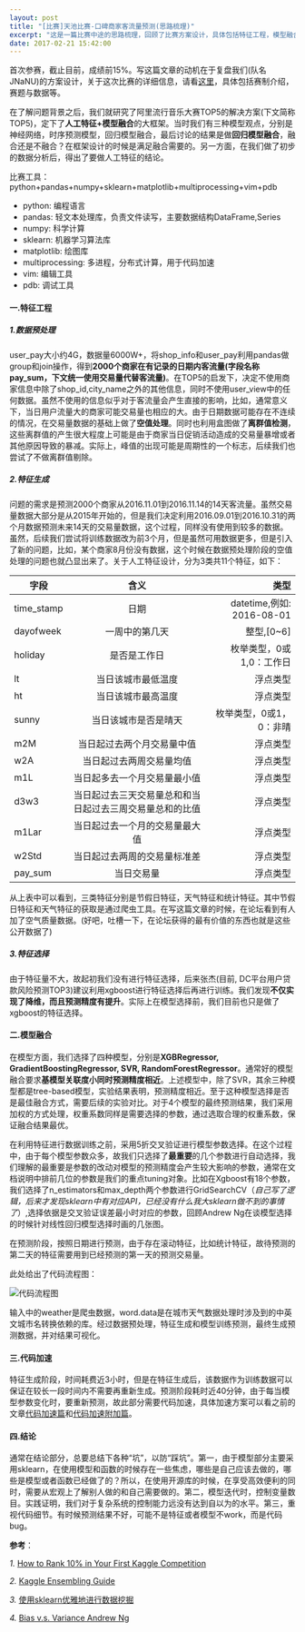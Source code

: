 ```yaml
---
layout: post
title: "[比赛]天池比赛-口碑商家客流量预测(思路梳理)"
excerpt: "这是一篇比赛中途的思路梳理，回顾了比赛方案设计，具体包括特征工程，模型融合，代码加速三部分，以期从过去激发新想法。"
date: 2017-02-21 15:42:00
---
```


首次参赛，截止目前，成绩前15%。写这篇文章的动机在于复盘我们(队名JNaNU)的方案设计，关于这次比赛的详细信息，请看[这里](https://tianchi.shuju.aliyun.com/competition/introduction.htm?spm=5176.100065.200879.2.1AdQ9T&raceId=231591)，具体包括赛制介绍，赛题与数据等。

在了解问题背景之后，我们就研究了阿里流行音乐大赛TOP5的解决方案(下文简称TOP5)，定下了**人工特征+模型融合**的大框架。当时我们有三种模型观点，分别是神经网络，时序预测模型，回归模型融合，最后讨论的结果是做**回归模型融合**，融合还是不融合？在框架设计的时候是满足融合需要的。另一方面，在我们做了初步的数据分析后，得出了要做人工特征的结论。

比赛工具： python+pandas+numpy+sklearn+matplotlib+multiprocessing+vim+pdb

* python: 编程语言
* pandas: 轻文本处理库，负责文件读写，主要数据结构DataFrame,Series
* numpy: 科学计算
* sklearn: 机器学习算法库
* matplotlib: 绘图库
* multiprocessing: 多进程，分布式计算，用于代码加速
* vim: 编辑工具
* pdb: 调试工具

#### 一.特征工程
    
##### 1.数据预处理

user_pay大小约4G，数据量6000W+，将shop_info和user_pay利用pandas做group和join操作，得到**2000个商家在有记录的日期内客流量(字段名称pay_sum，下文统一使用交易量代替客流量)**。在TOP5的启发下，决定不使用商家信息中除了shop\_id,city\_name之外的其他信息，同时不使用user_view中的任何数据。虽然不使用的信息似乎对于客流量会产生直接的影响，比如，通常意义下，当日用户流量大的商家可能交易量也相应的大。由于日期数据可能存在不连续的情况，在交易量数据的基础上做了**空值处理**。同时也利用盒图做了**离群值检测**，这些离群值的产生很大程度上可能是由于商家当日促销活动造成的交易量暴增或者其他原因导致的暴减。实际上，峰值的出现可能是周期性的一个标志，后续我们也尝试了不做离群值剔除。

##### 2.特征生成

问题的需求是预测2000个商家从2016.11.01到2016.11.14的14天客流量。虽然交易量数据大部分是从2015年开始的，但是我们决定利用2016.09.01到2016.10.31的两个月数据预测未来14天的交易量数据，这个过程，同样没有使用到较多的数据。虽然，后续我们尝试将训练数据改为前3个月，但是虽然可用数据更多，但是引入了新的问题，比如，某个商家8月份没有数据，这个时候在数据预处理阶段的空值处理的问题也就凸显出来了。关于人工特征设计，分为3类共11个特征，如下：

|字段|含义|类型|
|---|:---:|--:|
|time_stamp|日期|datetime,例如: 2016-08-01|
|dayofweek|一周中的第几天|整型,[0~6]|
|holiday|是否是工作日|枚举类型，0或1,0：工作日|
|lt|当日该城市最低温度|浮点类型|
|ht|当日该城市最高温度|浮点类型|
|sunny|当日该城市是否是晴天|枚举类型，0或1，0：非晴|
|m2M|当日起过去两个月交易量中值|浮点类型|
|w2A|当日起过去两周交易量均值|浮点类型|
|m1L|当日起多去一个月交易量最小值|浮点类型|
|d3w3|当日起过去三天交易量总和和当日起过去三周交易量总和的比值|浮点类型|
|m1Lar|当日起过去一个月的交易量最大值|浮点类型|
|w2Std|当日起过去两周的交易量标准差|浮点类型|
|pay_sum|当日交易量|浮点类型|

从上表中可以看到，三类特征分别是节假日特征，天气特征和统计特征。其中节假日特征和天气特征的获取是通过爬虫工具。在写这篇文章的时候，在论坛看到有人加了空气质量数据。(好吧，吐槽一下，在论坛获得的最有价值的东西也就是这些公开数据了)

##### 3.特征选择
    
由于特征量不大，故起初我们没有进行特征选择，后来张杰(目前, DC平台用户贷款风险预测TOP3)建议利用xgboost进行特征选择后再进行训练。我们发现**不仅实现了降维，而且预测精度有提升**。实际上在模型选择前，我们目前也只是做了xgboost的特征选择。

#### 二.模型融合
     
在模型方面，我们选择了四种模型，分别是**XGBRegressor, GradientBoostingRegressor, SVR, RandomForestRegressor**。通常好的模型融合要求**基模型关联度小同时预测精度相近**。上述模型中，除了SVR，其余三种模型都是tree-based模型，实验结果表明，预测精度相近。至于这种模型选择是否是最佳融合方式，需要后续的实验对比。对于4个模型的最终预测结果，我们采用加权的方式处理，权重系数同样是需要选择的参数，通过选取合理的权重系数，保证融合结果最优。

在利用特征进行数据训练之前，采用5折交叉验证进行模型参数选择。在这个过程中，由于每个模型参数众多，故我们只选择了**最重要**的几个参数进行自动选择，我们理解的最重要是参数的改动对模型的预测精度会产生较大影响的参数，通常在文档说明中排前几位的参数是我们的重点tuning对象。比如在Xgboost有18个参数，我们选择了n_estimators和max_depth两个参数进行GridSearchCV（_自己写了逻辑，后来才发现sklearn中有对应API，已经没有什么我大sklearn做不到的事情了_）,选择依据是交叉验证误差最小时对应的参数，回顾Andrew Ng在谈模型选择的时候针对线性回归模型选择时画的几张图。

在预测阶段，按照日期进行预测，由于存在滚动特征，比如统计特征，故待预测的第二天的特征需要用到已经预测的第一天的预测交易量。

此处给出了代码流程图：

![代码流程图](http://wx3.sinaimg.cn/mw690/aba7d18bgy1fcx8hi80x3j20dx0jrabb.jpg)

输入中的weather是爬虫数据，word.data是在城市天气数据处理时涉及到的中英文城市名转换依赖的库。经过数据预处理，特征生成和模型训练预测，最终生成预测数据，并对结果可视化。

#### 三.代码加速

特征生成阶段，时间耗费近3小时，但是在特征生成后，该数据作为训练数据可以保证在较长一段时间内不需要再重新生成。预测阶段耗时近40分钟，由于每当模型参数变化时，要重新预测，故此部分需要代码加速，具体加速方案可以看之前的文章[代码加速篇](https://zhpmatrix.github.io/2017/02/19/speed-up/)和[代码加速附加篇](https://zhpmatrix.github.io/2017/02/19/speed-up-distributed/)。

#### 四.结论

通常在结论部分，总要总结下各种“坑”，以防“踩坑”。第一，由于模型部分主要采用sklearn，在使用模型和函数的时候存在一些焦虑，哪些是自己应该去做的，哪些是模型或者函数已经做了的？所以，在使用开源库的时候，在享受高效便利的同时，需要从宏观上了解别人做的和自己需要做的。第二，模型迭代时，控制变量数目。实践证明，我们对于复杂系统的控制能力远没有达到自以为的水平。第三，重视代码细节。有时候预测结果不好，可能不是特征或者模型不work，而是代码bug。

**参考**：

*1.* [How to Rank 10% in Your First Kaggle Competition](https://dnc1994.com/2016/05/rank-10-percent-in-first-kaggle-competition-en/)

*2.* [Kaggle Ensembling Guide](http://mlwave.com/kaggle-ensembling-guide/)

*3.* [使用sklearn优雅地进行数据挖掘](http://www.cnblogs.com/jasonfreak/p/5448462.html)

*4.* [Bias v.s. Variance Andrew Ng](http://blog.csdn.net/abcjennifer/article/details/7797502)

